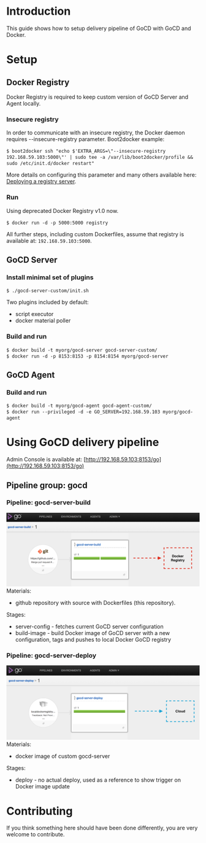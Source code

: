 # Introduction
This guide shows how to setup delivery pipeline of GoCD with GoCD and Docker.

# Setup
## Docker Registry
Docker Registry is required to keep custom version of GoCD Server and Agent locally.
### Insecure registry
In order to communicate with an insecure registry, the Docker daemon requires --insecure-registry parameter. Boot2docker example:

    $ boot2docker ssh "echo $'EXTRA_ARGS=\"--insecure-registry 192.168.59.103:5000\"' | sudo tee -a /var/lib/boot2docker/profile && sudo /etc/init.d/docker restart"
More details on configuring this parameter and many others available here: [Deploying a registry server](https://docs.docker.com/registry/deploying/).

### Run
Using deprecated Docker Registry v1.0 now.

    $ docker run -d -p 5000:5000 registry

All further steps, including custom Dockerfiles, assume that registry is available at: `192.168.59.103:5000`.

## GoCD Server
### Install minimal set of plugins

    $ ./gocd-server-custom/init.sh

Two plugins included by default:

* script executor
* docker material poller

### Build and run
    $ docker build -t myorg/gocd-server gocd-server-custom/
    $ docker run -d -p 8153:8153 -p 8154:8154 myorg/gocd-server

## GoCD Agent
### Build and run
    $ docker build -t myorg/gocd-agent gocd-agent-custom/
    $ docker run --privileged -d -e GO_SERVER=192.168.59.103 myorg/gocd-agent

# Using GoCD delivery pipeline
Admin Console is available at: [http://192.168.59.103:8153/go](http://192.168.59.103:8153/go)

## Pipeline group: gocd
### Pipeline: gocd-server-build
![gocd-server-build](/docs/images/build-gocd.png)
Materials:

* github repository with source with Dockerfiles (this repository).

Stages:

* server-config - fetches current GoCD server configuration
* build-image - build Docker image of GoCD server with a new configuration, tags and pushes to local Docker GoCD registry

### Pipeline: gocd-server-deploy
![gocd-server-deploy](/docs/images/deploy-gocd.png)
Materials:

* docker image of custom gocd-server

Stages:

* deploy - no actual deploy, used as a reference to show trigger on Docker image update

# Contributing
If you think something here should have been done differently, you are very welcome to contribute.

